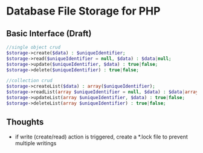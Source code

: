 # Database File Storage for PHP

## Basic Interface (Draft)

```php
//single object crud
$storage->create($data) : $uniqueIdentifier;
$storage->read($uniqueIdentifier = null, $data) : $data|null;
$storage->update($uniqueIdentifier, $data) : true|false;
$storage->delete($uniqueIdentifier) : true|false;

//collection crud
$storage->createList($data) : array($uniqueIdentifier);
$storage->readList(array $uniqueIdentifier = null, $data) : $data|array;
$storage->updateList(array $uniqueIdentifier, $data) : true|false;
$storage->deleteList(array $uniqueIdentifier) : true|false;
```

## Thoughts

* if write (create/read) action is triggered, create a *.lock file to prevent multiple writings
